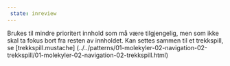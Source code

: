 ```yaml
---
 state: inreview
---
```

Brukes til mindre prioritert innhold som må være tilgjengelig, men som ikke skal ta fokus bort fra resten av innholdet. Kan settes sammen til et trekkspill, se
[trekkspill.mustache] (../../patterns/01-molekyler-02-navigation-02-trekkspill/01-molekyler-02-navigation-02-trekkspill.html)

